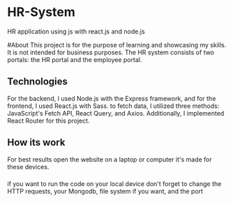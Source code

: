 # HR-System
HR application using js with react.js and node.js

#About
This project is for the purpose of learning and showcasing my skills. It is not intended for business purposes.
The HR system consists of two portals: the HR portal and the employee portal.

## Technologies 
For the backend, I used Node.js with the Express framework, and for the frontend, I used React.js with Sass.
to fetch data, I utilized three methods: JavaScript's Fetch API, React Query, and Axios. Additionally,
I implemented React Router for this project.

## How its work
For best results open the website on a laptop or computer it's made for these devices.
### 
if you want to run the code on your local device don't forget to change the HTTP requests, your Mongodb, file system if you want, and the port
